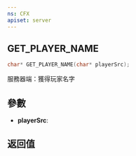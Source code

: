 ```yaml
---
ns: CFX
apiset: server
---
```

## GET_PLAYER_NAME

```c
char* GET_PLAYER_NAME(char* playerSrc);
```
服務器端：獲得玩家名字

## 參數
* **playerSrc**: 

## 返回值
